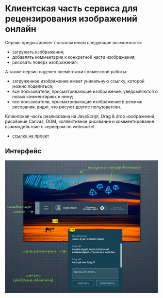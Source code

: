 Клиентская часть сервиса для рецензирования изображений онлайн
===

Сервис предоставляет пользователям следующие возможности:
+ загружать изображения;
+ добавлять комментарии к конкретной части изображения;
+ рисовать поверх изображения.

А также сервис наделен элементами совместной работы:
+ загруженное изображение имеет уникальную ссылку, которой можно поделиться;
+ все пользователи, просматривающие изображение, уведомляются о новых комментариях к нему;
+ все пользователи, просматривающие изображение в режиме рисования, видят, что рисуют другие пользователи.

Клиентская часть реализована на JavaScript, Drag & drop изображений, рисование Canvas, DOM, коллективное рисование и комментирование взаимодействие с сервером по websocket

+ [ссылка на проект](http://begethost7.beget.tech/draw/)

## Интерфейс

![Компоненты](res/components.jpg)







































